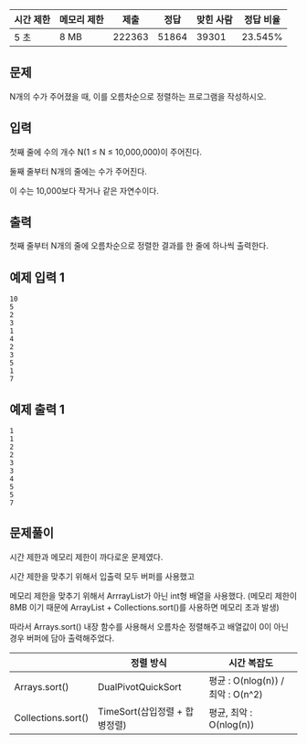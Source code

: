 | 시간 제한 | 메모리 제한 | 제출 | 정답 | 맞힌 사람 | 정답 비율 |
| --- | --- | --- | --- | --- | --- |
| 5 초 | 8 MB | 222363 | 51864 | 39301 | 23.545% |

## 문제

N개의 수가 주어졌을 때, 이를 오름차순으로 정렬하는 프로그램을 작성하시오.

## 입력

첫째 줄에 수의 개수 N(1 ≤ N ≤ 10,000,000)이 주어진다. 

둘째 줄부터 N개의 줄에는 수가 주어진다. 

이 수는 10,000보다 작거나 같은 자연수이다.

## 출력

첫째 줄부터 N개의 줄에 오름차순으로 정렬한 결과를 한 줄에 하나씩 출력한다.

## 예제 입력 1

```
10
5
2
3
1
4
2
3
5
1
7
```

## 예제 출력 1

```
1
1
2
2
3
3
4
5
5
7
```

## 문제풀이

시간 제한과 메모리 제한이 까다로운 문제였다. 

시간 제한을 맞추기 위해서 입출력 모두 버퍼를 사용했고

메모리 제한을 맞추기 위해서 ArrrayList가 아닌 int형 배열을 사용했다. (메모리 제한이 8MB 이기 때문에 ArrayList + Collections.sort()를 사용하면 메모리 초과 발생)

따라서 Arrays.sort() 내장 함수를 사용해서 오름차순 정렬해주고 배열값이 0이 아닌 경우 버퍼에 담아 출력해주었다. 

|  | 정렬 방식 | 시간 복잡도 |
| --- | --- | --- |
| Arrays.sort() | DualPivotQuickSort | 평균 : O(nlog(n)) / 최악 : O(n^2) |
| Collections.sort() | TimeSort(삽입정렬 + 합병정렬) | 평균, 최악 : O(nlog(n)) |